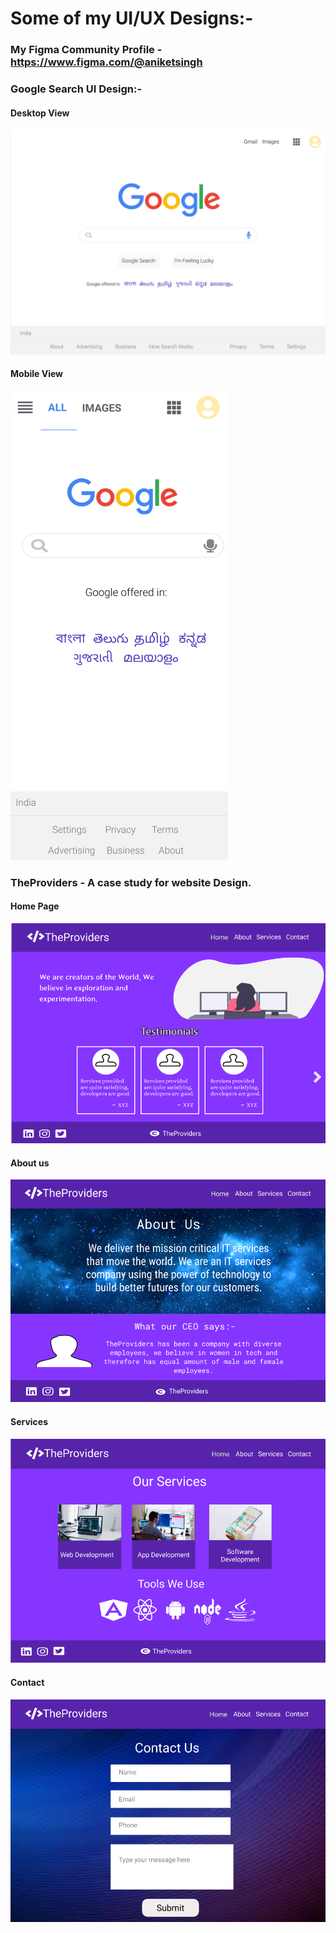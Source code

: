 # Some of my UI/UX Designs:-
### My Figma Community Profile - https://www.figma.com/@aniketsingh
### Google Search UI Design:-
<p align="center">
<h4>Desktop View</h4>
 <img src="https://github.com/aniketsingh98571/Web_Development/blob/master/Desktop.png" alt="Desktop view">
 <h4>Mobile View</h4>
<img src="https://github.com/aniketsingh98571/Web_Development/blob/master/IphoneXI.png" alt="Mobile view">
</p>

### TheProviders -  A case study for website Design.
<p align="center">
<h4>Home Page</h4>
 <img src="https://github.com/aniketsingh98571/Web_Development/blob/master/Home.png" alt="Home Page">
 <h4>About us</h4>
<img src="https://github.com/aniketsingh98571/Web_Development/blob/master/About.png" alt="About Us">
<h4>Services</h4>
<img src="https://github.com/aniketsingh98571/Web_Development/blob/master/services.png" alt="Services">
<h4>Contact</h4>
<img src="https://github.com/aniketsingh98571/Web_Development/blob/master/Contact.png" alt="Contact">

</p>



